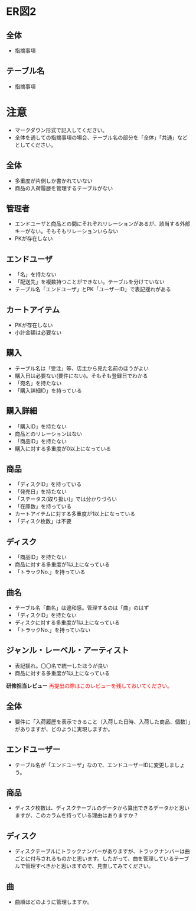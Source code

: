 # ER図2
## 全体
- 指摘事項

## テーブル名
- 指摘事項

# 注意
* マークダウン形式で記入してください。
* 全体を通しての指摘事項の場合、テーブル名の部分を「全体」「共通」などとしてください。

## 全体
- 多重度が片側しか書かれていない
- 商品の入荷履歴を管理するテーブルがない
## 管理者
- エンドユーザと商品との間にそれぞれリレーションがあるが、該当する外部キーがない。そもそもリレーションいらない
- PKが存在しない
## エンドユーザ
- 「名」を持たない
- 「配送先」を複数持つことができない。テーブルを分けていない
- テーブル名「エンドユーザ」とPK「ユーザーID」で表記揺れがある
## カートアイテム
- PKが存在しない
- 小計金額は必要ない
## 購入
- テーブル名は「受注」等、店主から見た名前のほうがよい
- 購入日は必要ない(要件にない)。そもそも登録日でわかる
- 「宛名」を持たない
- 「購入詳細ID」を持っている
## 購入詳細
- 「購入ID」を持たない
- 商品とのリレーションはない
- 「商品ID」を持たない
- 購入に対する多重度が0以上になっている
## 商品
- 「ディスクID」を持っている
- 「発売日」を持たない
- 「ステータス(取り扱い)」では分かりづらい
- 「在庫数」を持っている
- カートアイテムに対する多重度が1以上になっている
- 「ディスク枚数」は不要
## ディスク
- 「商品ID」を持たない
- 商品に対する多重度が1以上になっている
- 「トラックNo.」を持っている
## 曲名
- テーブル名「曲名」は違和感。管理するのは「曲」のはず
- 「ディスクID」を持たない
- ディスクに対する多重度が1以上になっている
- 「トラックNo.」を持っていない
## ジャンル・レーベル・アーティスト
- 表記揺れ。〇〇名で統一したほうが良い
- 商品に対する多重度が1以上になっている

**研修担当レビュー**
<font color="red">再提出の際はこのレビューを残しておいてください。</font>
## 全体
- 要件に「入荷履歴を表示できること（入荷した日時、入荷した商品、個数）」がありますが、どのように実現しますか。

## エンドユーザー
- テーブル名が「エンドユーザ」なので、エンドユーザーIDに変更しましょう。

## 商品
- ディスク枚数は、ディスクテーブルのデータから算出できるデータかと思いますが、このカラムを持っている理由はありますか？

## ディスク
- ディスクテーブルにトラックナンバーがありますが、トラックナンバーは曲ごとに付与されるものかと思います。したがって、曲を管理しているテーブルで管理すべきかと思いますので、見直してみてください。

## 曲
- 曲順はどのように管理しますか。